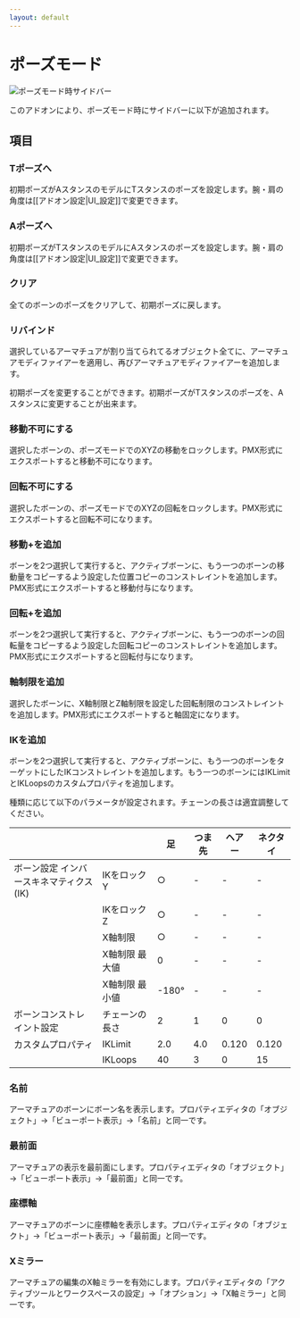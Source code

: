 ```yaml
---
layout: default
---
```

# ポーズモード
![ポーズモード時サイドバー](images/UI_manual_pose_mode.png)

このアドオンにより、ポーズモード時にサイドバーに以下が追加されます。

## 項目

### Tポーズへ
初期ポーズがAスタンスのモデルにTスタンスのポーズを設定します。腕・肩の角度は[[アドオン設定|UI_設定]]で変更できます。

### Aポーズへ
初期ポーズがTスタンスのモデルにAスタンスのポーズを設定します。腕・肩の角度は[[アドオン設定|UI_設定]]で変更できます。

### クリア
全てのボーンのポーズをクリアして、初期ポーズに戻します。

### リバインド
選択しているアーマチュアが割り当てられてるオブジェクト全てに、アーマチュアモディファイアーを適用し、再びアーマチュアモディファイアーを追加します。

初期ポーズを変更することができます。初期ポーズがTスタンスのポーズを、Aスタンスに変更することが出来ます。

### 移動不可にする
選択したボーンの、ポーズモードでのXYZの移動をロックします。PMX形式にエクスポートすると移動不可になります。

### 回転不可にする
選択したボーンの、ポーズモードでのXYZの回転をロックします。PMX形式にエクスポートすると回転不可になります。

### 移動+を追加
ボーンを2つ選択して実行すると、アクティブボーンに、もう一つのボーンの移動量をコピーするよう設定した位置コピーのコンストレイントを追加します。PMX形式にエクスポートすると移動付与になります。

### 回転+を追加
ボーンを2つ選択して実行すると、アクティブボーンに、もう一つのボーンの回転量をコピーするよう設定した回転コピーのコンストレイントを追加します。PMX形式にエクスポートすると回転付与になります。

### 軸制限を追加
選択したボーンに、X軸制限とZ軸制限を設定した回転制限のコンストレイントを追加します。PMX形式にエクスポートすると軸固定になります。

### IKを追加
ボーンを2つ選択して実行すると、アクティブボーンに、もう一つのボーンをターゲットにしたIKコンストレイントを追加します。もう一つのボーンにはIKLimitとIKLoopsのカスタムプロパティを追加します。

種類に応じて以下のパラメータが設定されます。チェーンの長さは適宜調整してください。

|||足|つま先|ヘアー|ネクタイ|
---|---|---|---|---|---
|ボーン設定 インバースキネマティクス(IK)|IKをロック Y|○|-|-|-|
||IKをロック Z|○|-|-|-|
||X軸制限|○|-|-|-|
||X軸制限 最大値|0|-|-|-|
||X軸制限 最小値|-180°|-|-|-|
|ボーンコンストレイント設定|チェーンの長さ|2|1|0|0|
|カスタムプロパティ|IKLimit|2.0|4.0|0.120|0.120|
||IKLoops|40|3|0|15|

### 名前
アーマチュアのボーンにボーン名を表示します。プロパティエディタの「オブジェクト」→「ビューポート表示」→「名前」と同一です。

### 最前面
アーマチュアの表示を最前面にします。プロパティエディタの「オブジェクト」→「ビューポート表示」→「最前面」と同一です。

### 座標軸
アーマチュアのボーンに座標軸を表示します。プロパティエディタの「オブジェクト」→「ビューポート表示」→「最前面」と同一です。

### Xミラー
アーマチュアの編集のX軸ミラーを有効にします。プロパティエディタの「アクティブツールとワークスペースの設定」→「オプション」→「X軸ミラー」と同一です。
